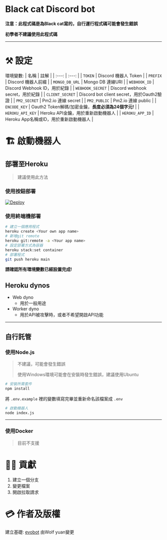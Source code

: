 # Black cat Discord bot

**注意：此程式碼是為Black cat寫的，自行運行程式碼可能會發生錯誤**

**初學者不建議使用此程式碼**

***

# ⚒️ 設定

環境變數:
| 名稱 | 註解 |
| :---: | :---: |
| `TOKEN` | Discord 機器人 Token |
| `PREFIX` | Discord 機器人前綴 |
| `MONGO_DB_URL` | Mongo DB 連線URI |
| `WEBHOOK_ID` | Discord Webhook ID，用於紀錄 |
| `WEBHOOK_SECRET` | Discord webhook secret，用於紀錄 |
| `CLIENT_SECRET` | Discord bot client secret，用於Oauth2驗證 |
| `PM2_SECRET` | Pm2.io 連線 secret |
| `PM2_PUBLIC` | Pm2.io 連線 public |
| `ENCODE_KEY` | Oauth2 Token解碼/加密金鑰，**長度必須為24個字元!** |
| `HEROKU_API_KEY` | Heroku API金鑰，用於重新啟動機器人 |
| `HEROKU_APP_ID` | Heroku App名稱或ID，用於重新啟動機器人 |

# 🏗️ 啟動機器人

## 部署至Heroku
> 建議使用此方法

### 使用按鈕部署

<a href="https://heroku.com/deploy">
  <img src="https://www.herokucdn.com/deploy/button.svg" alt="Deploy">
</a>

### 使用終端機部署
```sh
# 建立一個應用程式
heroku create <Your own app name>
# 新增git remote
heroku git:remote -a <Your app name>
# 設定部署方式為容器
heroku stack:set container
# 部署程式
git push heroku main
```

**請確認所有環境變數已經設置完成!**

## Heroku dynos
- Web dyno
  - 用於一般用途
- Worker dyno
  - 用於API被攻擊時，或者不希望開啟API功能

***

## 自行託管

### 使用Node.js
> 不建議，可能會發生錯誤
>
> 使用Windows環境可能會在安裝時發生錯誤，建議使用Ubuntu

```sh
# 安裝所需套件
npm install
```
將 `.env.example` 裡的變數填寫完畢並重新命名該檔案成 `.env`

```sh
# 啟動機器人
node index.js
```

***

### 使用Docker
> 目前不支援

# 👨‍💻 貢獻

1. 建立一個分支
2. 變更檔案
3. 開啟拉取請求

# 💳 作者及版權

建立基礎: [evobot](https://github.com/eritislami/evobot/)
由Wolf yuan變更
